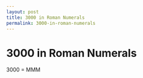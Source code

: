 ```yaml
---
layout: post
title: 3000 in Roman Numerals
permalink: 3000-in-roman-numerals
---
```


# 3000 in Roman Numerals

3000 = MMM
